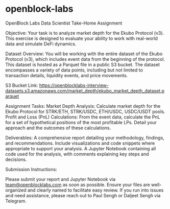 # openblock-labs
OpenBlock Labs Data Scientist Take-Home Assignment

Objective: Your task is to analyze market depth for the Ekubo Protocol (v3). This exercise is designed to evaluate your ability to work with real-world data and simulate DeFi dynamics.

Dataset Overview:
You will be working with the entire dataset of the Ekubo Protocol (v3), which includes event data from the beginning of the protocol. This dataset is hosted as a Parquet file in a public S3 bucket. The dataset encompasses a variety of data points, including but not limited to transaction details, liquidity events, and price movements.

S3 Bucket Link: https://openblocklabs-interview-datasets.s3.amazonaws.com/market_depth/ekubo_market_depth_dataset.parquet


Assignment Tasks:
Market Depth Analysis:
Calculate market depth for the Ekubo Protocol for STRK/ETH, STRK/USDC, ETH/USDC, USDC/USDT pools.
Profit and Loss (PnL) Calculations:
From the event data, calculate the PnL for a set of hypothetical positions of the most profitable LPs. Detail your approach and the outcomes of these calculations.


Deliverables:
A comprehensive report detailing your methodology, findings, and recommendations. Include visualizations and code snippets where appropriate to support your analysis.
A Jupyter Notebook containing all code used for the analysis, with comments explaining key steps and decisions.

Submission Instructions:

Please submit your report and Jupyter Notebook via team@openblocklabs.com as soon as possible. Ensure your files are well-organized and clearly named to facilitate easy review. If you run into issues and need assistance, please reach out to Paul Sengh or Daljeet Sengh via Telegram.


